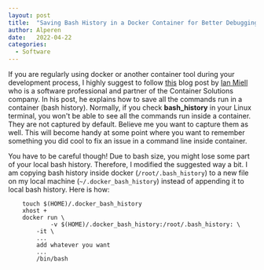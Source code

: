 ```yaml
---
layout: post
title:  "Saving Bash History in a Docker Container for Better Debugging"
author: Alperen
date:   2022-04-22
categories:
  - Software
---
```


If you are regularly using docker or another container tool during your development process, I highly suggest to follow [this](https://zwischenzugs.com/2015/06/14/my-favourite-docker-tip/) blog post by [Ian Miell](https://www.linkedin.com/in/ian-miell-694496/) who is a software professional and partner of the Container Solutions company. In his post, he explains how to save all the commands run in a container (bash history). Normally, if you check **bash_history** in your Linux terminal, you won't be able to see all the commands run inside a container. They are not captured by default. Believe me you want to capture them as well. This will become handy at some point where you want to remember something you did cool to fix an issue in a command line inside container.

You have to be careful though! Due to bash size, you might lose some part of your local bash history. Therefore, I modified the suggested way a bit. I am copying bash history inside docker (```/root/.bash_history```) to a new file on my local machine (```~/.docker_bash_history```) instead of appending it to local bash history. Here is how:
```
	touch $(HOME)/.docker_bash_history
	xhost +
	docker run \
    		-v $(HOME)/.docker_bash_history:/root/.bash_history: \
		-it \
		...
		add whatever you want
		...
		/bin/bash
```
